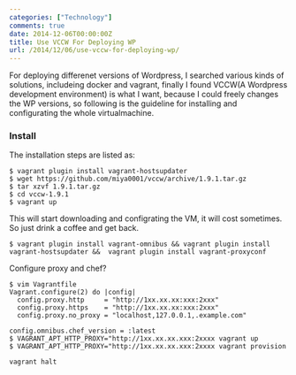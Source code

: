 ```yaml
---
categories: ["Technology"]
comments: true
date: 2014-12-06T00:00:00Z
title: Use VCCW For Deploying WP
url: /2014/12/06/use-vccw-for-deploying-wp/
---
```


For deploying differenet versions of Wordpress, I searched various kinds of solutions, includeing docker and vagrant, finally I found VCCW(A Wordpress development environment) is what I want, because I could freely changes the WP versions, so following is the guideline for installing and configurating the whole virtualmachine.    
### Install
The installation steps are listed as:    

```
$ vagrant plugin install vagrant-hostsupdater
$ wget https://github.com/miya0001/vccw/archive/1.9.1.tar.gz
$ tar xzvf 1.9.1.tar.gz
$ cd vccw-1.9.1
$ vagrant up

```
This will start downloading and configrating the VM, it will cost sometimes. So just drink a coffee and get back.    


```
$ vagrant plugin install vagrant-omnibus && vagrant plugin install vagrant-hostsupdater &&  vagrant plugin install vagrant-proxyconf

```
Configure proxy and chef?     

```
$ vim Vagrantfile
Vagrant.configure(2) do |config|
  config.proxy.http     = "http://1xx.xx.xx:xxx:2xxx"
  config.proxy.https    = "http://1xx.xx.xx:xxx:2xxx"
  config.proxy.no_proxy = "localhost,127.0.0.1,.example.com"

config.omnibus.chef_version = :latest
$ VAGRANT_APT_HTTP_PROXY="http://1xx.xx.xx.xxx:2xxxx vagrant up
$ VAGRANT_APT_HTTP_PROXY="http://1xx.xx.xx.xxx:2xxxx vagrant provision

```


```
vagrant halt

```




